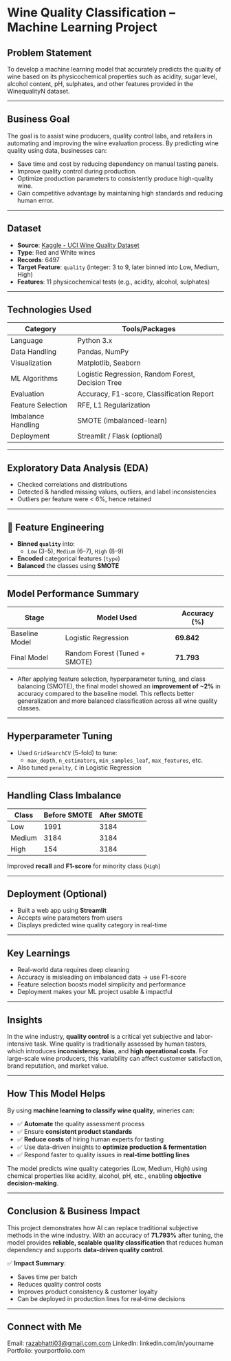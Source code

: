 #  Wine Quality Classification – Machine Learning Project

##  Problem Statement

To develop a machine learning model that accurately predicts the quality of wine based on its physicochemical properties such as acidity, sugar level, alcohol content, pH, sulphates, and other features provided in the WinequalityN dataset.

---

## **Business Goal**
The goal is to assist wine producers, quality control labs, and retailers in automating and improving the wine evaluation process. By predicting wine quality using data, businesses can:
- Save time and cost by reducing dependency on manual tasting panels.
- Improve quality control during production.
- Optimize production parameters to consistently produce high-quality wine.
- Gain competitive advantage by maintaining high standards and reducing human error.

---

##  Dataset

- **Source**: [Kaggle - UCI Wine Quality Dataset](https://www.kaggle.com/datasets/uciml/red-wine-quality-cortez-et-al-2009)
- **Type**: Red and White wines
- **Records**: 6497
- **Target Feature**: `quality` (integer: 3 to 9, later binned into Low, Medium, High)
- **Features**: 11 physicochemical tests (e.g., acidity, alcohol, sulphates)

---

##  Technologies Used

| Category        | Tools/Packages                    |
|----------------|-----------------------------------|
| Language        | Python 3.x                        |
| Data Handling   | Pandas, NumPy                     |
| Visualization   | Matplotlib, Seaborn               |
| ML Algorithms   | Logistic Regression, Random Forest, Decision Tree |
| Evaluation      | Accuracy, F1-score, Classification Report |
| Feature Selection | RFE, L1 Regularization           |
| Imbalance Handling | SMOTE (imbalanced-learn)        |
| Deployment      | Streamlit / Flask (optional)      |

---

##  Exploratory Data Analysis (EDA)

- Checked correlations and distributions
- Detected & handled missing values, outliers, and label inconsistencies
- Outliers per feature were < 6%, hence retained

---

## 🧪 Feature Engineering

- **Binned `quality`** into:
  - `Low` (3–5), `Medium` (6–7), `High` (8–9)
- **Encoded** categorical features (`type`)
- **Balanced** the classes using **SMOTE**

---

##  Model Performance Summary

| Stage            | Model Used           | Accuracy (%) |
|------------------|----------------------|--------------|
|  Baseline Model | Logistic Regression  | **69.842**    |
|  Final Model    | Random Forest (Tuned + SMOTE) | **71.793**    |

- After applying feature selection, hyperparameter tuning, and class balancing (SMOTE), the final model showed an **improvement of ~2%** in accuracy compared to the baseline model. This reflects better generalization and more balanced classification across all wine quality classes.


---

##  Hyperparameter Tuning

- Used `GridSearchCV` (5-fold) to tune:
  - `max_depth`, `n_estimators`, `min_samples_leaf`, `max_features`, etc.
- Also tuned `penalty`, `C` in Logistic Regression

---

##  Handling Class Imbalance

| Class  | Before SMOTE | After SMOTE |
|--------|--------------|-------------|
| Low    | 1991         | 3184        |
| Medium | 3184         | 3184        |
| High   | 154          | 3184        |

 Improved **recall** and **F1-score** for minority class (`High`)

---

##  Deployment (Optional)

- Built a web app using **Streamlit**
- Accepts wine parameters from users
- Displays predicted wine quality category in real-time

---

##  Key Learnings

- Real-world data requires deep cleaning
- Accuracy is misleading on imbalanced data → use F1-score
- Feature selection boosts model simplicity and performance
- Deployment makes your ML project usable & impactful

---

## Insights

In the wine industry, **quality control** is a critical yet subjective and labor-intensive task. Wine quality is traditionally assessed by human tasters, which introduces **inconsistency**, **bias**, and **high operational costs**. For large-scale wine producers, this variability can affect customer satisfaction, brand reputation, and market value.

---

## How This Model Helps

By using **machine learning to classify wine quality**, wineries can:
- ✅ **Automate** the quality assessment process
- ✅ Ensure **consistent product standards**
- ✅ **Reduce costs** of hiring human experts for tasting
- ✅ Use data-driven insights to **optimize production & fermentation**
- ✅ Respond faster to quality issues in **real-time bottling lines**

The model predicts wine quality categories (Low, Medium, High) using chemical properties like acidity, alcohol, pH, etc., enabling **objective decision-making**.

---

## Conclusion & Business Impact

This project demonstrates how AI can replace traditional subjective methods in the wine industry. With an accuracy of **71.793%** after tuning, the model provides **reliable, scalable quality classification** that reduces human dependency and supports **data-driven quality control**.

✅ **Impact Summary**:
-  Saves time per batch
-  Reduces quality control costs
-  Improves product consistency & customer loyalty
-  Can be deployed in production lines for real-time decisions


---

## Connect with Me
Email: razabhatti03@gmail.com.com
LinkedIn: linkedin.com/in/yourname
Portfolio: yourportfolio.com


